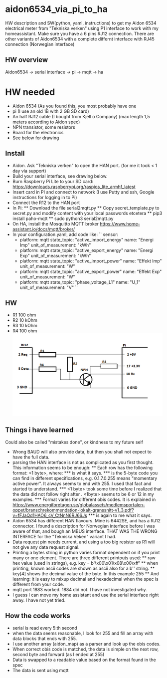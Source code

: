# aidon6534_via_pi_to_ha
HW description and SW(python, yaml, instructions) to get my Aidon 6534 electrical meter from "Tekniska verken" using P1 interface to work with my homeassistant.
Make sure you have a 6 pins RJ12 connection. There are other variants of Aidon6534 with a complete differnt interface with RJ45 connection (Norwegian interface)

## HW overview
Aidon6534 -> serial interface -> pi -> mqtt -> ha

# HW needed
* Aidon 6534 (As you found this, you most probably have one
* pi (I use an old 1B with 2 GB SD card)
* An half RJ12 cable (I bought from Kjell o Company) (max length 1,5 meters according to Aidon spec)
* NPN transistor, some resistors
* Board for the electronics
* See below for drawing

## Install
* Aidon. Ask "Tekniska verken" to open the HAN port. (for me it took < 1 day via support)
* Build your serial interface, see drawing below.
* Burn Raspberry Pi Lite to your SD card: https://downloads.raspberrypi.org/raspios_lite_armhf_latest
* Insert card in PI and connect to network (I use Putty and ssh, Google instructions for logging in to Pi)
* Connect the R12 to the HAN port
* In Pi:
** Download the file serial2mqtt.py
** Copy secret_template.py to secret.py and modify content with your local passwords etcetera
** pip3 install paho-mqtt
** sudo python3 serial2mqtt.py
* On HA, install the Mosquitto MQTT broker https://www.home-assistant.io/docs/mqtt/broker/
* In your configuration.yaml, add code like:
``
sensor:
  - platform: mqtt
    state_topic: "active_import_energy"
    name: "Energi Imp"
    unit_of_measurement: "kWh"
  - platform: mqtt
    state_topic: "active_export_energy"
    name: "Energi Exp"
    unit_of_measurement: "kWh"
  - platform: mqtt
    state_topic: "active_import_power"
    name: "Effekt Imp"
    unit_of_measurement: "W"
  - platform: mqtt 
    state_topic: "active_export_power"
    name: "Effekt Exp"
    unit_of_measurement: "W"
  - platform: mqtt
    state_topic: "phase_voltage_L1"
    name: "U_1"
    unit_of_measurement: "V"
``

## HW
* R1 100 ohm
* R2 10 kOhm
* R3 10 kOhm
* R4 100 ohm
![HW drawing](./HW_drawing.png)

## Things i have learned
Could also be called "mistakes done", or kindness to my future self
* Wrong BAUD will also provide data, but then you shall not expect to have the full data.
* parsing the HAN interface is not as complicated as you first thought. This information seems to be enough:
    ** Each row has the following format: <something1><obis code><1 byte><data><something2>, where:
    *** <something1> is what it says.
    *** <obis code> is the 5-byte code you can find in different specifications, e.g. 0.1.7.0.255 means "momentary active power". It always seems to end with 255. I used that fact and started to understand.
    *** <1 byte> took some time before I realized that the data did not follow right after <obis code>. <1byte> seems to be 6 or 12 in my examples.
    *** <data> Format varies for different obis codes. It is explained in https://www.energiforetagen.se/globalassets/medlemsportalen-oppet/branschrekommendation-lokalt-granssnitt-v1_3.pdf?v=fFJaQd1HAO6_cV_CtNnN6RJ66Js
    *** <something2> is again to me what it says.
* Aidon 6534 has different HAN flavours. Mine is 6442SE, and has a RJ12 connector. I found a description for Norwegian interface before I was aware of that, and bough an MBUS interface. THAT WAS THE WRONG INTERFACE for the "Tekniska Veken" variant I had.
* Data request pin needs current, and using a too big resistor as R1 will not give any data request signal.
* Printing a bytes string in python varies format dependent on if you print many or one element. There are three different printouts used:
** raw hex value (used in strings), e.g. key = b'\x00\x01\x08\x00\xff'
** when printing, known ascii codes are shown as ascii also for a b'' string.
** key[4] shows the decimal value of the byte. In this example 255
** And learning: it is easy to mixup decimal and hexadecimal when the spec is different from your code.
* mqtt port 1883 worked. 1884 did not. I have not investigated why.
* I guess I can move my home assistant and use the serial interface right away. I have not yet tried.

## How the code works
* serial is read every 5:th second
* when the data seems reasonable, I look for 255 and fill an array with data blocks that ends with 255.
* I use another array (aidon_map) as a parser and look up the obis codes.
* When correct obis code is matched, the data is simple on the next row, second byte and forward (as I ended at 255)
* Data is swapped to a readable value based on the format found in the spec
* The data is sent using mqtt





